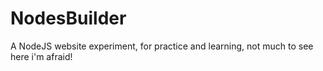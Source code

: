 # NodesBuilder
A NodeJS website experiment, for practice and learning, not much to see here i'm afraid!
